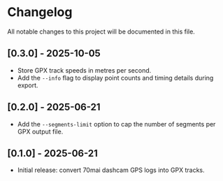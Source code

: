 # Changelog

All notable changes to this project will be documented in this file.

## [0.3.0] - 2025-10-05
- Store GPX track speeds in metres per second.
- Add the `--info` flag to display point counts and timing details during export.

## [0.2.0] - 2025-06-21
- Add the `--segments-limit` option to cap the number of segments per GPX output file.

## [0.1.0] - 2025-06-21
- Initial release: convert 70mai dashcam GPS logs into GPX tracks.